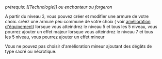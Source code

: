 
*prérequis: [[Technologie]] ou enchanteur ou forgeron*

A partir du niveau 3, vous pouvez créer et modifier une armure de votre choix. 
créez une armure peu commune de votre choix ( voir [amélioration d'équipement](../../../../../../4.%20Equipement%20et%20items/Equipement%20personel/amélioration%20d'équipement.md))
lorsque vous atteindrez le niveau 5 et tous les 5 niveau, vous pourrez ajouter un effet majeur
lorsque vous atteindrez le niveau 7 et tous les 5 niveau, vous pourrez ajouter un effet mineur

Vous ne pouvez pas choisir d'amélioration mineur ajoutant des dégâts de type sacré ou nécrotique.